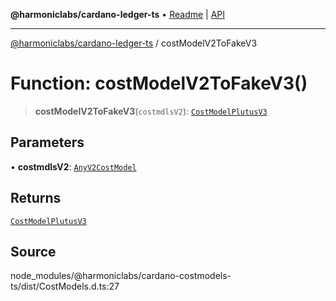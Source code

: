 **@harmoniclabs/cardano-ledger-ts** • [Readme](../Introduction) \| [API](../globals)

***

[@harmoniclabs/cardano-ledger-ts](../Introduction) / costModelV2ToFakeV3

# Function: costModelV2ToFakeV3()

> **costModelV2ToFakeV3**(`costmdlsV2`): [`CostModelPlutusV3`](../interfaces/CostModelPlutusV3)

## Parameters

• **costmdlsV2**: [`AnyV2CostModel`](../type-aliases/AnyV2CostModel)

## Returns

[`CostModelPlutusV3`](../interfaces/CostModelPlutusV3)

## Source

node\_modules/@harmoniclabs/cardano-costmodels-ts/dist/CostModels.d.ts:27

